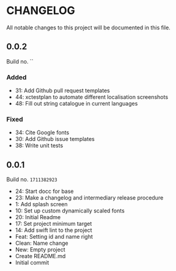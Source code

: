 # CHANGELOG

All notable changes to this project will be documented in this file.

## 0.0.2

Build no. ``

### Added
- 31: Add Github pull request templates
- 44: xctestplan to automate different localisation screenshots
- 48: Fill out string catalogue in current languages

### Fixed
- 34: Cite Google fonts
- 30: Add Github issue templates
- 38: Write unit tests

## 0.0.1

Build no. `1711382923`

- 24: Start docc for base
- 23: Make a changelog and intermediary release procedure
- 1: Add splash screen
- 10: Set up custom dynamically scaled fonts
- 20: Initial Readme
- 17: Set project minimum target
- 14: Add swift lint to the project
- Feat: Setting id and name right
- Clean: Name change
- New: Empty project
- Create README.md
- Initial commit
